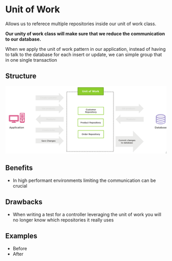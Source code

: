 # Unit of Work

Allows us to referece multiple repositories inside our unit of work class.


**Our unity of work class will make sure that we reduce the communication to our database.**

When we apply the unit of work pattern in our application, instead of having to talk to the database for each insert or update, we can simple group that in one single transaction

## Structure

![uml structure 1](/Behavioral/Data%20Access/Unit%20of%20Work/assets/uml.png)

## Benefits 
- In high performant environments limiting the communication can be crucial

## Drawbacks

- When writing a test for a controller leveraging the unit of work you will no longer know which repositories it really uses


## Examples

- Before
- After